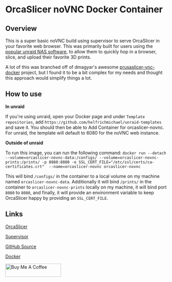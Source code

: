 # OrcaSlicer noVNC Docker Container

## Overview

This is a super basic noVNC build using supervisor to serve OrcaSlicer in your favorite web browser. This was primarily built for users using the [popular unraid NAS software](https://unraid.net), to allow them to quickly hop in a browser, slice, and upload their favorite 3D prints.

A lot of this was branched off of dmagyar's awesome [prusaslicer-vnc-docker](https://hub.docker.com/r/dmagyar/prusaslicer-vnc-docker/) project, but I found it to be a bit complex for my needs and thought this approach would simplify things a lot.

## How to use

**In unraid**

If you're using unraid, open your Docker page and under `Template repositories`, add `https://github.com/helfrichmichael/unraid-templates` and save it. You should then be able to Add Container for orcaslicer-novnc. For unraid, the template will default to 6080 for the noVNC web instance.

**Outside of unraid**

To run this image, you can run the following command: `docker run --detach --volume=orcaslicer-novnc-data:/configs/ --volume=orcaslicer-novnc-prints:/prints/ -p 8080:8080 -e SSL_CERT_FILE="/etc/ssl/certs/ca-certificates.crt" 
--name=orcaslicer-novnc orcaslicer-novnc`

This will bind `/configs/` in the container to a local volume on my machine named `orcaslicer-novnc-data`. Additionally it will bind `/prints/` in the container to `orcaslicer-novnc-prints` locally on my machine, it will bind port `8080` to `8080`, and finally, it will provide an environment variable to keep OrcaSlicer happy by providing an `SSL_CERT_FILE`.

## Links

[OrcaSlicer](https://github.com/SoftFever/OrcaSlicer)

[Supervisor](http://supervisord.org/)

[GitHub Source](https://github.com/helfrichmichael/orcaslicer-novnc)

[Docker](https://hub.docker.com/r/mikeah/orcaslicer-novnc)

<a href="https://www.buymeacoffee.com/helfrichmichael" target="_blank"><img src="https://cdn.buymeacoffee.com/buttons/default-orange.png" alt="Buy Me A Coffee" height="41" width="174"></a>
